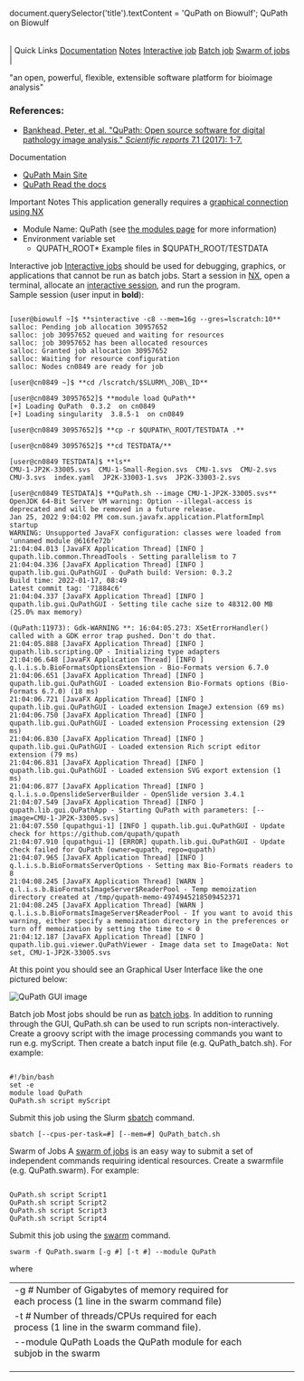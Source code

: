 

document.querySelector('title').textContent = 'QuPath on Biowulf';
QuPath on Biowulf


|  |
| --- |
| 
Quick Links
[Documentation](#doc)
[Notes](#notes)
[Interactive job](#int) 
[Batch job](#sbatch) 
[Swarm of jobs](#swarm) 
 |



"an open, powerful, flexible, extensible software platform for bioimage analysis"



### References:


* [Bankhead, Peter, et al. "QuPath: Open source software for digital pathology image analysis." *Scientific reports* 7.1 (2017): 1-7.](https://www.nature.com/articles/s41598-017-17204-5)


Documentation
* [QuPath Main Site](https://qupath.github.io/)
* [QuPath Read the docs](https://qupath.readthedocs.io/en/stable/index.html)


Important Notes
This application generally requires a [graphical connection using NX](https://hpc.nih.gov/docs/nx.html)


* Module Name: QuPath (see [the modules page](/apps/modules.html) for more information)
 * Environment variable set 
	+ QUPATH\_ROOT* Example files in $QUPATH\_ROOT/TESTDATA



Interactive job
[Interactive jobs](/docs/userguide.html#int) should be used for debugging, graphics, or applications that cannot be run as batch jobs.
Start a session in [NX](https://hpc.nih.gov/docs/nx.html), open a terminal, allocate an [interactive session](/docs/userguide.html#int), and run the program.   
Sample session (user input in **bold**):



```

[user@biowulf ~]$ **sinteractive -c8 --mem=16g --gres=lscratch:10**
salloc: Pending job allocation 30957652
salloc: job 30957652 queued and waiting for resources
salloc: job 30957652 has been allocated resources
salloc: Granted job allocation 30957652
salloc: Waiting for resource configuration
salloc: Nodes cn0849 are ready for job

[user@cn0849 ~]$ **cd /lscratch/$SLURM\_JOB\_ID**

[user@cn0849 30957652]$ **module load QuPath**
[+] Loading QuPath  0.3.2  on cn0849 
[+] Loading singularity  3.8.5-1  on cn0849 

[user@cn0849 30957652]$ **cp -r $QUPATH\_ROOT/TESTDATA .**

[user@cn0849 30957652]$ **cd TESTDATA/**

[user@cn0849 TESTDATA]$ **ls**
CMU-1-JP2K-33005.svs  CMU-1-Small-Region.svs  CMU-1.svs  CMU-2.svs  CMU-3.svs  index.yaml  JP2K-33003-1.svs  JP2K-33003-2.svs

[user@cn0849 TESTDATA]$ **QuPath.sh --image CMU-1-JP2K-33005.svs**
OpenJDK 64-Bit Server VM warning: Option --illegal-access is deprecated and will be removed in a future release.
Jan 25, 2022 9:04:02 PM com.sun.javafx.application.PlatformImpl startup
WARNING: Unsupported JavaFX configuration: classes were loaded from 'unnamed module @616fe72b'
21:04:04.013 [JavaFX Application Thread] [INFO ] qupath.lib.common.ThreadTools - Setting parallelism to 7
21:04:04.336 [JavaFX Application Thread] [INFO ] qupath.lib.gui.QuPathGUI - QuPath build: Version: 0.3.2
Build time: 2022-01-17, 08:49
Latest commit tag: '71884c6'
21:04:04.337 [JavaFX Application Thread] [INFO ] qupath.lib.gui.QuPathGUI - Setting tile cache size to 48312.00 MB (25.0% max memory)

(QuPath:11973): Gdk-WARNING **: 16:04:05.273: XSetErrorHandler() called with a GDK error trap pushed. Don't do that.
21:04:05.888 [JavaFX Application Thread] [INFO ] qupath.lib.scripting.QP - Initializing type adapters
21:04:06.648 [JavaFX Application Thread] [INFO ] q.l.i.s.b.BioFormatsOptionsExtension - Bio-Formats version 6.7.0
21:04:06.651 [JavaFX Application Thread] [INFO ] qupath.lib.gui.QuPathGUI - Loaded extension Bio-Formats options (Bio-Formats 6.7.0) (18 ms)
21:04:06.721 [JavaFX Application Thread] [INFO ] qupath.lib.gui.QuPathGUI - Loaded extension ImageJ extension (69 ms)
21:04:06.750 [JavaFX Application Thread] [INFO ] qupath.lib.gui.QuPathGUI - Loaded extension Processing extension (29 ms)
21:04:06.830 [JavaFX Application Thread] [INFO ] qupath.lib.gui.QuPathGUI - Loaded extension Rich script editor extension (79 ms)
21:04:06.831 [JavaFX Application Thread] [INFO ] qupath.lib.gui.QuPathGUI - Loaded extension SVG export extension (1 ms)
21:04:06.877 [JavaFX Application Thread] [INFO ] q.l.i.s.o.OpenslideServerBuilder - OpenSlide version 3.4.1
21:04:07.549 [JavaFX Application Thread] [INFO ] qupath.lib.gui.QuPathApp - Starting QuPath with parameters: [--image=CMU-1-JP2K-33005.svs]
21:04:07.550 [qupathgui-1] [INFO ] qupath.lib.gui.QuPathGUI - Update check for https://github.com/qupath/qupath
21:04:07.910 [qupathgui-1] [ERROR] qupath.lib.gui.QuPathGUI - Update check failed for QuPath (owner=qupath, repo=qupath)
21:04:07.965 [JavaFX Application Thread] [INFO ] q.l.i.s.b.BioFormatsServerOptions - Setting max Bio-Formats readers to 8
21:04:08.245 [JavaFX Application Thread] [WARN ] q.l.i.s.b.BioFormatsImageServer$ReaderPool - Temp memoization directory created at /tmp/qupath-memo-4974945218509452371
21:04:08.245 [JavaFX Application Thread] [WARN ] q.l.i.s.b.BioFormatsImageServer$ReaderPool - If you want to avoid this warning, either specify a memoization directory in the preferences or turn off memoization by setting the time to < 0
21:04:12.187 [JavaFX Application Thread] [INFO ] qupath.lib.gui.viewer.QuPathViewer - Image data set to ImageData: Not set, CMU-1-JP2K-33005.svs

```

  

At this point you should see an Graphical User Interface like the one pictured below:
  

  


![QuPath GUI image](/images/QuPath.jpg)


Batch job
Most jobs should be run as [batch jobs](/docs/userguide.html#submit).
In addition to running through the GUI, QuPath.sh can be used to run scripts non-interactively. Create a groovy script with the image processing commands you want to run e.g. myScript. Then create a batch input file (e.g. QuPath\_batch.sh). For example:



```

#!/bin/bash
set -e
module load QuPath
QuPath.sh script myScript

```

Submit this job using the Slurm [sbatch](/docs/userguide.html) command.



```
sbatch [--cpus-per-task=#] [--mem=#] QuPath_batch.sh
```

Swarm of Jobs 
A [swarm of jobs](/apps/swarm.html) is an easy way to submit a set of independent commands requiring identical resources.
Create a swarmfile (e.g. QuPath.swarm). For example:



```

QuPath.sh script Script1
QuPath.sh script Script2
QuPath.sh script Script3
QuPath.sh script Script4

```

Submit this job using the [swarm](/apps/swarm.html) command.



```
swarm -f QuPath.swarm [-g #] [-t #] --module QuPath
```

where


|  |  |  |  |  |  |
| --- | --- | --- | --- | --- | --- |
| -g *#*  Number of Gigabytes of memory required for each process (1 line in the swarm command file)
 | -t *#* Number of threads/CPUs required for each process (1 line in the swarm command file).
 | --module QuPath Loads the QuPath module for each subjob in the swarm 
 | |
 | |
 | |








